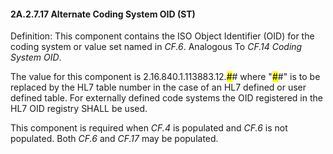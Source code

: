 #### 2A.2.7.17 Alternate Coding System OID (ST)

Definition: This component contains the ISO Object Identifier (OID) for the coding system or value set named in _CF.6_. Analogous To _CF.14 Coding System OID_.

The value for this component is 2.16.840.1.113883.12.<mark>#</mark># where "<mark>#</mark>#" is to be replaced by the HL7 table number in the case of an HL7 defined or user defined table. For externally defined code systems the OID registered in the HL7 OID registry SHALL be used.

This component is required when _CF.4_ is populated and _CF.6_ is not populated. Both _CF.6_ and _CF.17_ may be populated.
